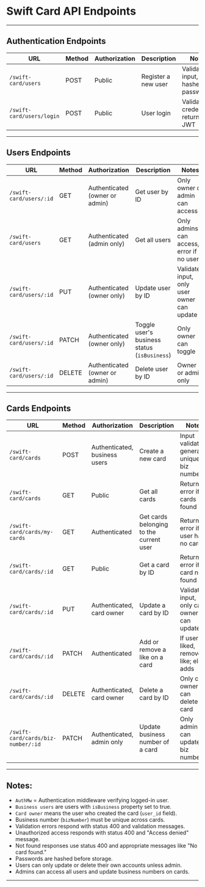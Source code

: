 # Swift Card API Endpoints

---

## Authentication Endpoints

| URL                  | Method | Authorization | Description                        | Notes                                  | Response                   |
|----------------------|--------|---------------|----------------------------------|----------------------------------------|----------------------------|
| `/swift-card/users`       | POST   | Public        | Register a new user              | Validates input, hashes password       | User info (name, email, _id) |
| `/swift-card/users/login` | POST   | Public        | User login                      | Validates credentials, returns JWT     | JWT token and user info     |

---

## Users Endpoints

| URL                        | Method | Authorization                    | Description                              | Notes                                                      | Response                    |
|----------------------------|--------|---------------------------------|------------------------------------------|------------------------------------------------------------|-----------------------------|
| `/swift-card/users/:id`         | GET    | Authenticated (owner or admin) | Get user by ID                          | Only owner or admin can access                              | User document               |
| `/swift-card/users`             | GET    | Authenticated (admin only)      | Get all users                          | Only admins can access, error if no users                  | Array of users              |
| `/swift-card/users/:id`         | PUT    | Authenticated (owner only)      | Update user by ID                      | Validates input, only user owner can update                | Updated user document       |
| `/swift-card/users/:id`         | PATCH  | Authenticated (owner only)      | Toggle user's business status (`isBusiness`) | Only owner can toggle                                      | Updated user document       |
| `/swift-card/users/:id`         | DELETE | Authenticated (owner or admin)  | Delete user by ID                     | Owner or admin only                                         | Deleted user document       |

---

## Cards Endpoints

| URL                                    | Method | Authorization                | Description                             | Notes                                          | Response                        |
|---------------------------------------|--------|------------------------------|---------------------------------------|------------------------------------------------|--------------------------------|
| `/swift-card/cards`                   | POST   | Authenticated, business users | Create a new card                     | Input validation, generates unique biz number | The created card               |
| `/swift-card/cards`                   | GET    | Public                       | Get all cards                        | Returns error if no cards found                 | Array of cards                 |
| `/swift-card/cards/my-cards`          | GET    | Authenticated                | Get cards belonging to the current user | Returns error if user has no cards              | Array of user's cards          |
| `/swift-card/cards/:id`               | GET    | Public                       | Get a card by ID                    | Returns error if card not found                  | Single card                   |
| `/swift-card/cards/:id`               | PUT    | Authenticated, card owner    | Update a card by ID                 | Validates input, only card owner can update     | Updated card                  |
| `/swift-card/cards/:id`               | PATCH  | Authenticated                | Add or remove a like on a card     | If user liked, removes like; else adds          | Card with updated likes       |
| `/swift-card/cards/:id`               | DELETE | Authenticated, card owner    | Delete a card by ID                 | Only card owner can delete the card              | Deleted card                 |
| `/swift-card/cards/biz-number/:id`    | PATCH  | Authenticated, admin only    | Update business number of a card   | Only admin can update biz number                  | Card with updated business number |

---

## Notes:

- `AuthMw` = Authentication middleware verifying logged-in user.
- `Business users` are users with `isBusiness` property set to true.
- `Card owner` means the user who created the card (`user_id` field).
- Business number (`bizNumber`) must be unique across cards.
- Validation errors respond with status 400 and validation messages.
- Unauthorized access responds with status 400 and "Access denied" message.
- Not found responses use status 400 and appropriate messages like "No card found."
- Passwords are hashed before storage.
- Users can only update or delete their own accounts unless admin.
- Admins can access all users and update business numbers on cards.

---
